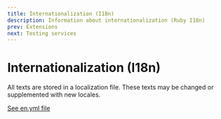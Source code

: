 ```yaml
---
title: Internationalization (I18n)
description: Information about internationalization (Ruby I18n)
prev: Extensions
next: Testing services
---
```


# Internationalization (I18n)

All texts are stored in a localization file. These texts may be changed or supplemented with new locales.

[See en.yml file](https://github.com/servactory/servactory/tree/main/config/locales/en.yml)
